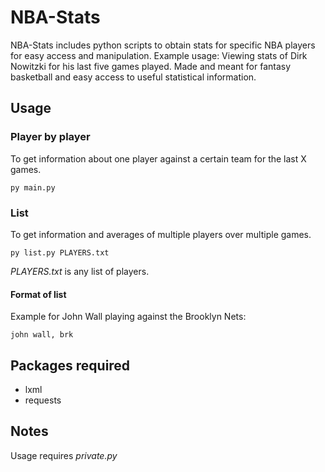 # NBA-Stats
NBA-Stats includes python scripts to obtain stats for specific NBA players for easy access and manipulation. Example usage: Viewing stats of Dirk Nowitzki for his last five games played. Made and meant for fantasy basketball and easy access to useful statistical information.

## Usage

### Player by player

To get information about one player against a certain team for the last X games.
```
py main.py
```

### List

To get information and averages of multiple players over multiple games.
```
py list.py PLAYERS.txt
```

*PLAYERS.txt* is any list of players.

#### Format of list

Example for John Wall playing against the Brooklyn Nets:
```
john wall, brk
```

## Packages required

- lxml
- requests

## Notes

Usage requires *private.py*
